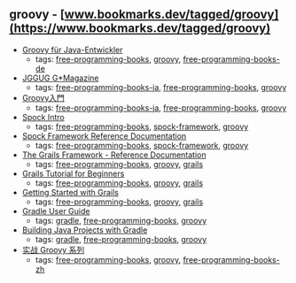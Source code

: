 groovy - [www.bookmarks.dev/tagged/groovy](https://www.bookmarks.dev/tagged/groovy) 
---
* [Groovy für Java-Entwickler](http://examples.oreilly.de/openbooks/pdf_groovyger.pdf)
    * tags: [free-programming-books](../tags/free-programming-books.md), [groovy](../tags/groovy.md), [free-programming-books-de](../tags/free-programming-books-de.md)
* [JGGUG G*Magazine](http://grails.jp/g_mag_jp/)
    * tags: [free-programming-books-ja](../tags/free-programming-books-ja.md), [free-programming-books](../tags/free-programming-books.md), [groovy](../tags/groovy.md)
* [Groovy入門](http://www.oki-osk.jp/esc/groovy/)
    * tags: [free-programming-books-ja](../tags/free-programming-books-ja.md), [free-programming-books](../tags/free-programming-books.md), [groovy](../tags/groovy.md)
* [Spock Intro](http://edgibbs.com/spock-intro-a-bdd-testing-framework-in-groovy/)
    * tags: [free-programming-books](../tags/free-programming-books.md), [spock-framework](../tags/spock-framework.md), [groovy](../tags/groovy.md)
* [Spock Framework Reference Documentation](https://spockframework.github.io/spock/docs/current/index.html)
    * tags: [free-programming-books](../tags/free-programming-books.md), [spock-framework](../tags/spock-framework.md), [groovy](../tags/groovy.md)
* [The Grails Framework - Reference Documentation](http://grails.github.io/grails-doc/latest/)
    * tags: [free-programming-books](../tags/free-programming-books.md), [groovy](../tags/groovy.md), [grails](../tags/grails.md)
* [Grails Tutorial for Beginners](http://grails.asia/grails-tutorial-for-beginners/)
    * tags: [free-programming-books](../tags/free-programming-books.md), [groovy](../tags/groovy.md), [grails](../tags/grails.md)
* [Getting Started with Grails](http://www.infoq.com/minibooks/grails-getting-started)
    * tags: [free-programming-books](../tags/free-programming-books.md), [groovy](../tags/groovy.md), [grails](../tags/grails.md)
* [Gradle User Guide](https://docs.gradle.org/current/userguide/userguide.html)
    * tags: [gradle](../tags/gradle.md), [free-programming-books](../tags/free-programming-books.md), [groovy](../tags/groovy.md)
* [Building Java Projects with Gradle](http://spring.io/guides/gs/gradle/)
    * tags: [gradle](../tags/gradle.md), [free-programming-books](../tags/free-programming-books.md), [groovy](../tags/groovy.md)
* [实战 Groovy 系列](http://www.ibm.com/developerworks/cn/java/j-pg/)
    * tags: [free-programming-books](../tags/free-programming-books.md), [groovy](../tags/groovy.md), [free-programming-books-zh](../tags/free-programming-books-zh.md)
